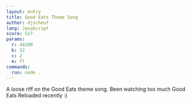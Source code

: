 ```yaml
---
layout: entry
title: Good Eats Theme Song
author: djscheuf
lang: JavaScript
score: 517
params:
  r: 44100
  b: 32
  c: 2
  e: fl
commands:
  run: node .
---
```


A loose riff on the Good Eats theme song. Been watching too much Good Eats Reloaded recently :)